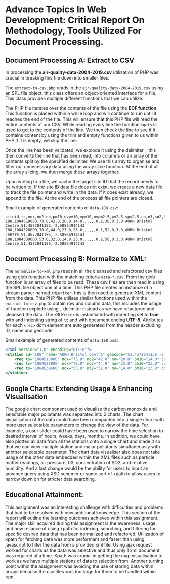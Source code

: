 # Advance Topics In Web Development: Critical Report On Methodology, Tools Utilized For Document Processing.

## Document Processing A: Extract to CSV

In processing the **air-quality-data-2004-2019.csv** utilization of PHP was crucial in breaking this file down into smaller files. 

The `extract-to-csv.php` reads in the `air-quality-data-2004-2019.csv` using an SPL file object, this class offers an object-oriented interface for a file. This class provides multiple different functions that we can utilize.

The PHP file iterates over the contents of the file using the **EOF function**. This function is placed within a while loop and will continue to run until it reaches the end of the file. This will ensure that this PHP file will read the entire contents of our CSV. While reading every line the function `fgets` is used to get to the contents of the line. We then check the line to see if it contains content by using the trim and empty functions given to us within PHP if it is empty, we skip the line.

Once the line has been validated, we explode it using the delimiter `;` this then converts the line that has been read, into columns or an array of the contents split by the specified delimiter. We use this array to organise and filter out unnecessary data using the array slice function. At the end of all the array slicing, we then merge these arrays together.

Upon writing to a file, we cache the target site ID that the record needs to be written to. If the site ID data file does not exist, we create a new data file to track the file pointer and write in the data. If it does exist already, we append to the file. At the end of the process all file pointers are closed.

Small example of generated contents of `data-188.csv`:
```csv
siteid,ts,nox,no2,no,pm10,nvpm10,vpm10,nvpm2.5,pm2.5,vpm2.5,co,o3,so2,location,lat,long
188,1084518000,73.0,42.0,20.0,14.0,,,,,,0.2,38.0,3.0,AURN Bristol Centre,51.4572041156,-2.58564914143
188,1084528800,78.0,44.0,23.0,23.0,,,,,,0.1,52.0,3.0,AURN Bristol Centre,51.4572041156,-2.58564914143
188,1084539600,53.0,32.0,14.0,23.0,,,,,,0.2,56.0,3.0,AURN Bristol Centre,51.4572041156,-2.58564914143
```

## Document Processing B:  Normalize to XML:

The `normalize-to-xml.php` reads in all the cleansed and refactored csv files using glob function with the matching criteria `data-*.csv`. From the glob function is an array of files to be read. These csv files are then read in using the SPL file object one at a time. This PHP file creates an instance of a stream parser named `XMLWriter`, this is then used to generate XML content from the data. This PHP file utilises similar functions used within the `extract-to-csv.php` to obtain row and column data, this includes the usage of function explode using `,` delimiter instead as we have refactored and cleansed the data. The `XMLWriter` is instantiated with indenting set to **true** with and indenting string of `\t` and with document ending **UTF-8**. Attributes for each `<rec>` dom element are auto generated from the header excluding ID, name and geocode.

Small example of generated contents of `data-188.xml`:
```xml
<?xml version="1.0" encoding="UTF-8"?>
<station id="188" name="AURN Bristol Centre" geocode="51.4572041156,-2.58564914143">
	<rec ts="1084518000" nox="73.0" no2="42.0" no="20.0" pm10="14.0" co="0.2" o3="38.0" so2="3.0"/>
	<rec ts="1084528800" nox="78.0" no2="44.0" no="23.0" pm10="23.0" co="0.1" o3="52.0" so2="3.0"/>
	<rec ts="1084539600" nox="53.0" no2="32.0" no="14.0" pm10="23.0" co="0.2" o3="56.0" so2="3.0"/>
</station>
```


## Google Charts: Extending Usage & Enhancing Visualisation

The google chart component used to visualise the carbon monoxide and selectable major pollutants was separated into 2 charts. The chart visualisation of the data could have been compacted into a single chart with more user selectable parameters to change the view of the data. For example, a user slider could have been used to narrow the time selection to desired interval of hours, weeks, days, months. In addition, we could have also plotted all data from all the stations onto a single chart and made it so that we can view multiple station and major pollutants simultaneously with another selectable parameter. The chart data visualiser also does not take usage of the other data embedded within the XML files such as particle matter readings, air pressure, 03, concentration of SO2, and relative humidity. And a last change would be the ability for users to input an advance query using XSD schemer or some sort of xpath to allow users to narrow down on for stricter data searching.

## Educational Attainment: 

This assignment was an interesting challenge with difficulties and problems that had to be resolved with new additional knowledge. This section of the report will outline the learning outcomes achieved within this assignment.
The major skill acquired during this assignment is the awareness, usage, and now reliance of using xpath for indexing, searching, and filtering for specific desired data that has been normalized and refactored. Utilization of xpath for fetching data was more performant and faster than using javascript to filter the data from a provided xml file. Using ajax request worked for charts as the data was selective and thus only 1 xml document was required at a time. Xpath was crucial in getting the map visualisation to work as we have multiple stations of data to selection from. Another turning point within the assignment was avoiding the use of storing data within arrays because the csv files was too large for them to be handled within ram.
